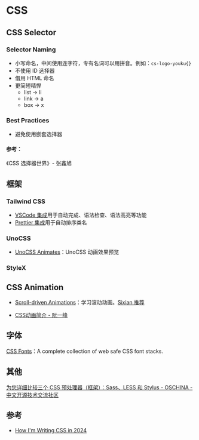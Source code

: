 # CSS

## CSS Selector

### Selector Naming

- 小写命名，中间使用连字符，专有名词可以用拼音。例如：`cs-logo-youku{}`
- 不使用 ID 选择器
- 借用 HTML 命名
- 更简短精悍
  - list -> li
  - link -> a
  - box -> x

### Best Practices

- 避免使用嵌套选择器

#### 参考：

《CSS 选择器世界》- 张鑫旭

## 框架

### Tailwind CSS

- [VSCode 集成](https://tailwindcss.com/docs/editor-setup#intelli-sense-for-vs-code)用于自动完成、语法检查、语法高亮等功能
- [Prettier 集成](https://tailwindcss.com/docs/editor-setup#automatic-class-sorting-with-prettier)用于自动排序类名

### UnoCSS

- [UnoCSS Animates](https://animate.zyob.top)：UnoCSS 动画效果预览

### StyleX

## CSS Animation

- [Scroll-driven Animations](https://scroll-driven-animations.style)：学习滚动动画。[Sixian 推荐](https://x.com/noworkforsixian/status/1750875936806097285?s=20)

- [CSS动画简介 - 阮一峰](https://www.ruanyifeng.com/blog/2014/02/css_transition_and_animation.html)

## 字体

[CSS Fonts](https://www.cssfontstack.com/#)：A complete collection of web safe CSS font stacks.

## 其他

[为您详细比较三个 CSS 预处理器（框架）：Sass、LESS 和 Stylus - OSCHINA - 中文开源技术交流社区](https://www.oschina.net/question/12_44255?sort=default&p=)

## 参考

- [How I'm Writing CSS in 2024](https://leerob.io/blog/css)

